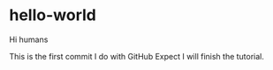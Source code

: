 # hello-world

Hi humans

This is the first commit I do with GitHub
Expect I will finish the tutorial.
